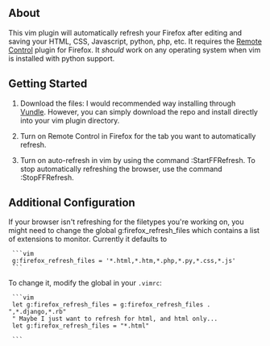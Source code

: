 ## About

This vim plugin will automatically refresh your Firefox after editing and
saving your HTML, CSS, Javascript, python, php, etc. It requires the [Remote
Control](https://addons.mozilla.org/en-us/firefox/addon/remote-control/) plugin for Firefox.
It _should_ work on any operating system when vim is installed with python
support.

## Getting Started

1. Download the files:
    I would recommended way installing through [Vundle](https://addons.mozilla.org/en-us/firefox/addon/remote-control/).
	However, you can simply download the repo and install directly into your vim plugin directory.

2. Turn on Remote Control in Firefox for the tab you want to automatically refresh.

3. Turn on auto-refresh in vim by using the command :StartFFRefresh. To stop
   automatically refreshing the browser, use the command :StopFFRefresh.

## Additional Configuration

If your browser isn't refreshing for the filetypes you're working on, you might
need to change the global g:firefox_refresh_files which contains a list of
extensions to monitor. Currently it defaults to

     ```vim
     g:firefox_refresh_files = '*.html,*.htm,*.php,*.py,*.css,*.js'
     ```

To change it, modify the global in your `.vimrc`:

     ```vim
     let g:firefox_refresh_files = g:firefox_refresh_files . ",*.django,*.rb"
     " Maybe I just want to refresh for html, and html only...
     let g:firefox_refresh_files = "*.html"

     ```
